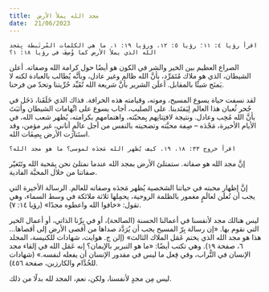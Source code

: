 ```yaml
---
title:  مجد الله يملأ الأرض
date:  21/06/2023
---
```


`اقرأ رؤيا ٤: ١١؛ رؤيا ٥: ١٢، ورؤيا ١٩: ١. ما هي الكلمات المُرتَبطة بِمَجد الله الذي يملأ الأرض كما وُصِفَ في رؤيا ١٨: ١؟`

الصراع العظيم بين الخير والشر في الكون هو أيضًا حول كرامة الله وصفاته. أعلن الشيطان، الذي هو ملاك مُتَمَرِّد، بأنَّ الله ظالم وغير عادل، وبأنَّه يُطالب بالعبادة لكنه لا يَمنَح شيئًا بالمقابل. أعلَن الشرير بأنَّ شريعة الله تُقَيِّد حُرِّيتنا وتحدّ من فرحنا.

لقد نسفت حياة يسوع المسيح، وموته، وقيامته هذه الخرافة. فذاك الذي خَلَقَنا، دَخَل في جُحر ثُعبان هذا العالم لِيَفتَدينا. على الصليب، أجاب يسوع على اتِّهامات الشيطان وأثبَتَ بأنَّ الله مُحِب وعادل. ونتيجة لافتِتانِهم بِمحبّته، واهتمامهم بكرامته، يُظهر شعب الله، في الأيام الأخيرة، مَجْدَه – صِفة محبَّته وتضحيته بالنفس من أجل عالَمٍ أناني، غير مؤمن، وقد استَنارَت الأرض بِصِفَات الله.

`اقرأ خروج ٣٣: ١٨، ١٩. كيف يُظهر الله مَجدَه لموسى؟ ما هو مجد الله؟`

إنَّ مجد الله هو صفاته. ستمتلئ الأرض بمجد الله عندما نمتلئ نحن بِمَحبة الله وتَتَغيّر صفاتنا من خلال المحبَّة الفادية.

إنَّ إظهار محبته في حياتنا الشخصية يُظهر مَجدَه وصفاته للعالم. الرسالة الأخيرة التي يجب أن تُعلَن لعالَمٍ مغمور بالظلمة الروحية، يحمِلها ثلاثة ملائكة في وسط السماء، وهي تقول: «خافوا الله واعطوه مجدًا» (رؤيا ١٤: ٧).

ليس هنالك مجد لأنفسنا في أعمالنا الحسنة (الصالحة)، أو في بِرِّنا الذاتي، أو أعمال الخير التي نقوم بها. «إن رسالة بِرّ المسيح يجب أن يُرَدَّد صداها من أقصى الأرض إلى أقصاها... هذا هو مجد الله الذي يختم عَمَل الملاك الثالث» (إلن ج. هوايت، شهادات للكنيسة، المجلد ٦، صفحة ١٩). وهي تكتب أيضًا: «ما هو التبرير بالإيمان؟ إنه عَمَل الله في إلقاء مجد الإنسان في التُّراب، وفي فِعل ما ليس في مقدور الإنسان أن يفعله لنفسه.» (شهادات للخُدَّام والكارزين، صفحة ٤٥٦).

ليس مِن مجدٍ لأنفسنا، ولكن، نعم، المجد لله بدلًا من ذلك.